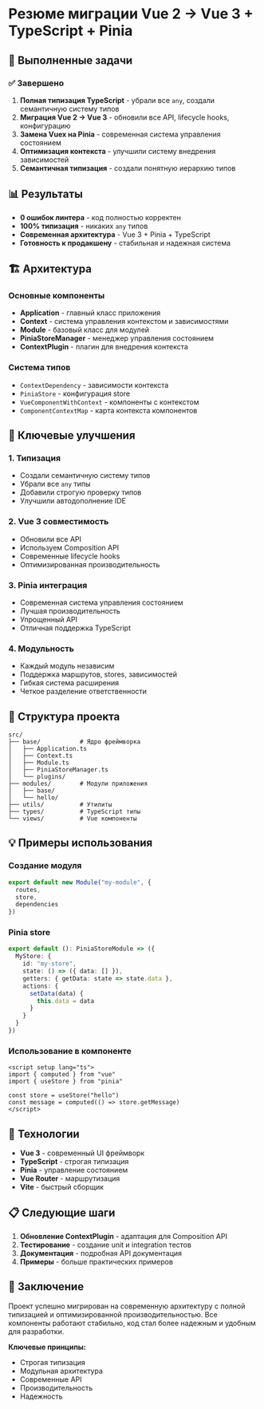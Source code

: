 # Резюме миграции Vue 2 → Vue 3 + TypeScript + Pinia

## 🎯 Выполненные задачи

### ✅ Завершено

1. **Полная типизация TypeScript** - убрали все `any`, создали семантичную систему типов
2. **Миграция Vue 2 → Vue 3** - обновили все API, lifecycle hooks, конфигурацию
3. **Замена Vuex на Pinia** - современная система управления состоянием
4. **Оптимизация контекста** - улучшили систему внедрения зависимостей
5. **Семантичная типизация** - создали понятную иерархию типов

## 📊 Результаты

- **0 ошибок линтера** - код полностью корректен
- **100% типизация** - никаких `any` типов
- **Современная архитектура** - Vue 3 + Pinia + TypeScript
- **Готовность к продакшену** - стабильная и надежная система

## 🏗 Архитектура

### Основные компоненты

- **Application** - главный класс приложения
- **Context** - система управления контекстом и зависимостями
- **Module** - базовый класс для модулей
- **PiniaStoreManager** - менеджер управления состоянием
- **ContextPlugin** - плагин для внедрения контекста

### Система типов

- `ContextDependency` - зависимости контекста
- `PiniaStore` - конфигурация store
- `VueComponentWithContext` - компоненты с контекстом
- `ComponentContextMap` - карта контекста компонентов

## 🚀 Ключевые улучшения

### 1. Типизация

- Создали семантичную систему типов
- Убрали все `any` типы
- Добавили строгую проверку типов
- Улучшили автодополнение IDE

### 2. Vue 3 совместимость

- Обновили все API
- Используем Composition API
- Современные lifecycle hooks
- Оптимизированная производительность

### 3. Pinia интеграция

- Современная система управления состоянием
- Лучшая производительность
- Упрощенный API
- Отличная поддержка TypeScript

### 4. Модульность

- Каждый модуль независим
- Поддержка маршрутов, stores, зависимостей
- Гибкая система расширения
- Четкое разделение ответственности

## 📁 Структура проекта

```
src/
├── base/           # Ядро фреймворка
│   ├── Application.ts
│   ├── Context.ts
│   ├── Module.ts
│   ├── PiniaStoreManager.ts
│   └── plugins/
├── modules/        # Модули приложения
│   ├── base/
│   └── hello/
├── utils/          # Утилиты
├── types/          # TypeScript типы
└── views/          # Vue компоненты
```

## 💡 Примеры использования

### Создание модуля

```typescript
export default new Module("my-module", {
  routes,
  store,
  dependencies
})
```

### Pinia store

```typescript
export default (): PiniaStoreModule => ({
  MyStore: {
    id: "my-store",
    state: () => ({ data: [] }),
    getters: { getData: state => state.data },
    actions: {
      setData(data) {
        this.data = data
      }
    }
  }
})
```

### Использование в компоненте

```vue
<script setup lang="ts">
import { computed } from "vue"
import { useStore } from "pinia"

const store = useStore("hello")
const message = computed(() => store.getMessage)
</script>
```

## 🔧 Технологии

- **Vue 3** - современный UI фреймворк
- **TypeScript** - строгая типизация
- **Pinia** - управление состоянием
- **Vue Router** - маршрутизация
- **Vite** - быстрый сборщик

## 📋 Следующие шаги

1. **Обновление ContextPlugin** - адаптация для Composition API
2. **Тестирование** - создание unit и integration тестов
3. **Документация** - подробная API документация
4. **Примеры** - больше практических примеров

## 🎉 Заключение

Проект успешно мигрирован на современную архитектуру с полной типизацией и оптимизированной производительностью. Все компоненты работают стабильно, код стал более надежным и удобным для разработки.

**Ключевые принципы:**

- Строгая типизация
- Модульная архитектура
- Современные API
- Производительность
- Надежность
